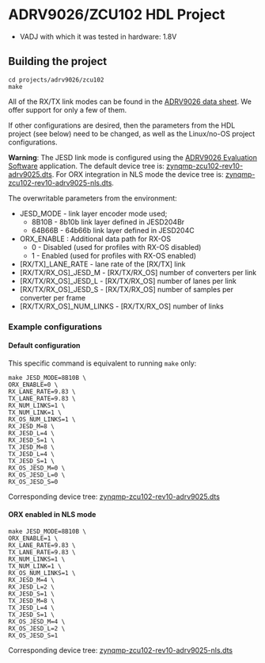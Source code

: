 <!-- no_no_os -->

# ADRV9026/ZCU102 HDL Project

- VADJ with which it was tested in hardware: 1.8V

## Building the project

```
cd projects/adrv9026/zcu102
make
```

All of the RX/TX link modes can be found in the [ADRV9026 data sheet](https://www.analog.com/media/radioverse-adrv9026/adrv9026.pdf). We offer support for only a few of them.

If other configurations are desired, then the parameters from the HDL project (see below) need to be changed, as well as the Linux/no-OS project configurations.

**Warning**: The JESD link mode is configured using the [ADRV9026 Evaluation Software](https://www.analog.com/en/resources/evaluation-hardware-and-software/evaluation-boards-kits/eval-adrv9026.html#eb-relatedsoftware:~:text=Design%20Tool%20(1)-,Evaluation%20Software,-ADRV9026%20Released%20Software) application. The default device tree is: [zynqmp-zcu102-rev10-adrv9025.dts](https://github.com/analogdevicesinc/linux/blob/main/arch/arm64/boot/dts/xilinx/zynqmp-zcu102-rev10-adrv9025.dts). For ORX integration in NLS mode the device tree is: [zynqmp-zcu102-rev10-adrv9025-nls.dts](https://github.com/analogdevicesinc/linux/blob/main/arch/arm64/boot/dts/xilinx/zynqmp-zcu102-rev10-adrv9025-nls.dts).


The overwritable parameters from the environment:

- JESD_MODE - link layer encoder mode used;
  - 8B10B - 8b10b link layer defined in JESD204Br
  - 64B66B - 64b66b link layer defined in JESD204C
- ORX_ENABLE : Additional data path for RX-OS
  - 0 - Disabled (used for profiles with RX-OS disabled)
  - 1 - Enabled (used for profiles with RX-OS enabled)
- [RX/TX]_LANE_RATE - lane rate of the [RX/TX] link
- [RX/TX/RX_OS]_JESD_M - [RX/TX/RX_OS] number of converters per link
- [RX/TX/RX_OS]_JESD_L - [RX/TX/RX_OS] number of lanes per link
- [RX/TX/RX_OS]_JESD_S - [RX/TX/RX_OS] number of samples per converter per frame
- [RX/TX/RX_OS]_NUM_LINKS - [RX/TX/RX_OS] number of links

### Example configurations

#### Default configuration

This specific command is equivalent to running `make` only:

```
make JESD_MODE=8B10B \
ORX_ENABLE=0 \
RX_LANE_RATE=9.83 \
TX_LANE_RATE=9.83 \
RX_NUM_LINKS=1 \
TX_NUM_LINK=1 \
RX_OS_NUM_LINKS=1 \
RX_JESD_M=8 \
RX_JESD_L=4 \
RX_JESD_S=1 \
TX_JESD_M=8 \
TX_JESD_L=4 \
TX_JESD_S=1 \
RX_OS_JESD_M=0 \
RX_OS_JESD_L=0 \
RX_OS_JESD_S=0
```

Corresponding device tree: [zynqmp-zcu102-rev10-adrv9025.dts](https://github.com/analogdevicesinc/linux/blob/main/arch/arm64/boot/dts/xilinx/zynqmp-zcu102-rev10-adrv9025.dts)

#### ORX enabled in NLS mode

```
make JESD_MODE=8B10B \
ORX_ENABLE=1 \
RX_LANE_RATE=9.83 \
TX_LANE_RATE=9.83 \
RX_NUM_LINKS=1 \
TX_NUM_LINK=1 \
RX_OS_NUM_LINKS=1 \
RX_JESD_M=4 \
RX_JESD_L=2 \
RX_JESD_S=1 \
TX_JESD_M=8 \
TX_JESD_L=4 \
TX_JESD_S=1 \
RX_OS_JESD_M=4 \
RX_OS_JESD_L=2 \
RX_OS_JESD_S=1
```

Corresponding device tree: [zynqmp-zcu102-rev10-adrv9025-nls.dts](https://github.com/analogdevicesinc/linux/blob/main/arch/arm64/boot/dts/xilinx/zynqmp-zcu102-rev10-adrv9025-nls.dts)